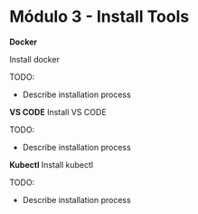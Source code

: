 # Módulo 3 - Install Tools

**Docker**

Install docker

TODO:

* Describe installation process

**VS CODE**
Install VS CODE

TODO:

* Describe installation process

**Kubectl**
Install kubectl

TODO:

* Describe installation process